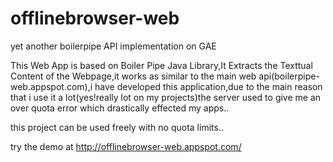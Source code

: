 # offlinebrowser-web
yet another boilerpipe API implementation on GAE

This Web App is based on Boiler Pipe Java Library,It Extracts the Texttual Content of the Webpage,it works as similar to the
main web api(boilerpipe-web.appspot.com),i have developed this application,due to the main reason that i use it a lot(yes!really 
lot on my projects)the server used to give me an over quota error which drastically effected my apps..

this project can be used freely with no quota limits..

try the demo at http://offlinebrowser-web.appspot.com/

